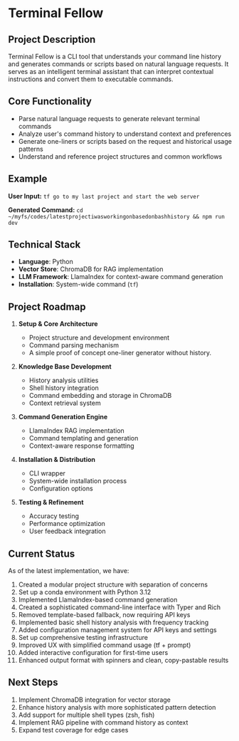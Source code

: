 # Terminal Fellow

## Project Description
Terminal Fellow is a CLI tool that understands your command line history and generates commands or scripts based on natural language requests. It serves as an intelligent terminal assistant that can interpret contextual instructions and convert them to executable commands.

## Core Functionality
- Parse natural language requests to generate relevant terminal commands
- Analyze user's command history to understand context and preferences
- Generate one-liners or scripts based on the request and historical usage patterns
- Understand and reference project structures and common workflows

## Example
**User Input:**
`tf go to my last project and start the web server`

**Generated Command:**
`cd ~/myfs/codes/latestprojectiwasworkingonbasedonbashhistory && npm run dev`

## Technical Stack
- **Language**: Python
- **Vector Store**: ChromaDB for RAG implementation
- **LLM Framework**: LlamaIndex for context-aware command generation
- **Installation**: System-wide command (`tf`)

## Project Roadmap
1. **Setup & Core Architecture**
   - Project structure and development environment
   - Command parsing mechanism
   - A simple proof of concept one-liner generator without history.

2. **Knowledge Base Development**
   - History analysis utilities
   - Shell history integration
   - Command embedding and storage in ChromaDB
   - Context retrieval system

3. **Command Generation Engine**
   - LlamaIndex RAG implementation
   - Command templating and generation
   - Context-aware response formatting

4. **Installation & Distribution**
   - CLI wrapper
   - System-wide installation process
   - Configuration options

5. **Testing & Refinement**
   - Accuracy testing
   - Performance optimization
   - User feedback integration

## Current Status
As of the latest implementation, we have:
1. Created a modular project structure with separation of concerns
2. Set up a conda environment with Python 3.12
3. Implemented LlamaIndex-based command generation
4. Created a sophisticated command-line interface with Typer and Rich
5. Removed template-based fallback, now requiring API keys
6. Implemented basic shell history analysis with frequency tracking
7. Added configuration management system for API keys and settings
8. Set up comprehensive testing infrastructure
9. Improved UX with simplified command usage (tf + prompt)
10. Added interactive configuration for first-time users
11. Enhanced output format with spinners and clean, copy-pastable results

## Next Steps
1. Implement ChromaDB integration for vector storage
2. Enhance history analysis with more sophisticated pattern detection
3. Add support for multiple shell types (zsh, fish)
4. Implement RAG pipeline with command history as context
5. Expand test coverage for edge cases





